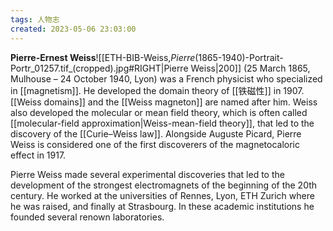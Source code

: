 ```yaml
---
tags: 人物志
created: 2023-05-06 23:03:00
---
```


**Pierre-Ernest Weiss**![[ETH-BIB-Weiss,_Pierre_(1865-1940)-Portrait-Portr_01257.tif_(cropped).jpg#RIGHT|Pierre Weiss|200]] (25 March 1865, Mulhouse – 24 October 1940, Lyon) was a French physicist who specialized in [[magnetism]]. He developed the domain theory of [[铁磁性]] in 1907. [[Weiss domains]] and the [[Weiss magneton]] are named after him. Weiss also developed the molecular or mean field theory, which is often called [[molecular-field approximation|Weiss-mean-field theory]], that led to the discovery of the [[Curie–Weiss law]]. Alongside Auguste Picard, Pierre Weiss is considered one of the first discoverers of the magnetocaloric effect in 1917.

Pierre Weiss made several experimental discoveries that led to the development of the strongest electromagnets of the beginning of the 20th century. He worked at the universities of Rennes, Lyon, ETH Zurich where he was raised, and finally at Strasbourg. In these academic institutions he founded several renown laboratories.